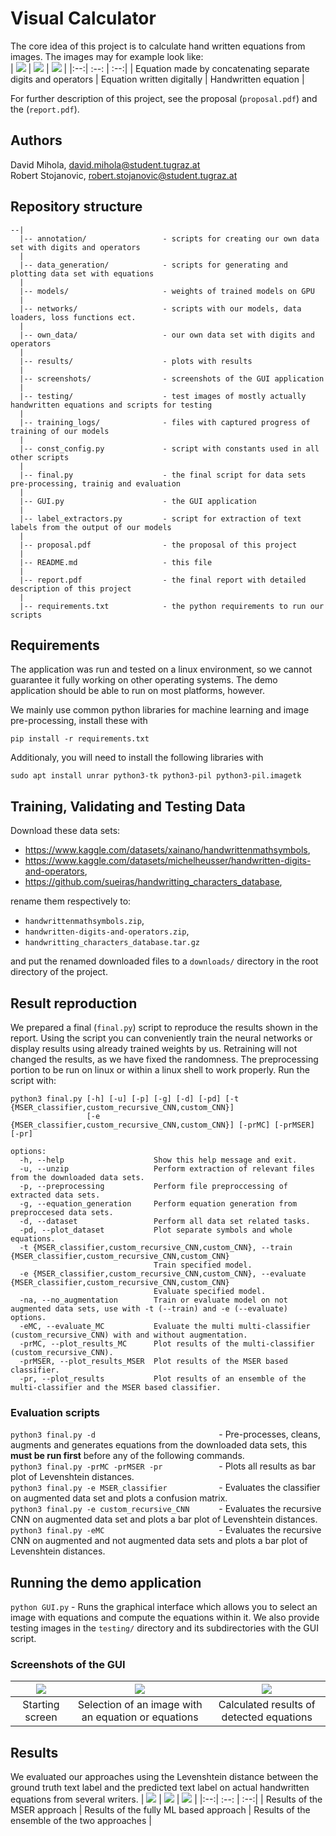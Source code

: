# Visual Calculator
The core idea of this project is to calculate hand written equations from images. The images may for example look like:  
| ![](testing/proposal_images/eq_concat.png) | ![](testing/proposal_images/eq_computer_gen.png) | ![](testing/proposal_images/eq_handwritten.png) |
|:--:| :--: | :--:|
| Equation made by concatenating separate digits and operators | Equation written digitally | Handwritten equation |

For further description of this project, see the proposal (``proposal.pdf``) and the (``report.pdf``).

## Authors
David Mihola, david.mihola@student.tugraz.at  
Robert Stojanovic, robert.stojanovic@student.tugraz.at  

## Repository structure
```
--|
  |-- annotation/                 - scripts for creating our own data set with digits and operators
  |
  |-- data_generation/            - scripts for generating and plotting data set with equations
  |
  |-- models/                     - weights of trained models on GPU
  |
  |-- networks/                   - scripts with our models, data loaders, loss functions ect.
  |
  |-- own_data/                   - our own data set with digits and operators
  |
  |-- results/                    - plots with results
  |
  |-- screenshots/                - screenshots of the GUI application
  |
  |-- testing/                    - test images of mostly actually handwritten equations and scripts for testing
  |
  |-- training_logs/              - files with captured progress of training of our models
  |
  |-- const_config.py             - script with constants used in all other scripts
  |
  |-- final.py                    - the final script for data sets pre-processing, trainig and evaluation
  |
  |-- GUI.py                      - the GUI application
  |
  |-- label_extractors.py         - script for extraction of text labels from the output of our models
  |
  |-- proposal.pdf                - the proposal of this project
  |
  |-- README.md                   - this file
  |
  |-- report.pdf                  - the final report with detailed description of this project
  |
  |-- requirements.txt            - the python requirements to run our scripts 
```

## Requirements
The application was run and tested on a linux environment, so we cannot guarantee it fully working on other operating systems. The demo application should be able to run on most platforms, however.

We mainly use common python libraries for machine learning and image pre-processing, install these with
```
pip install -r requirements.txt
```
Additionaly, you will need to install the following libraries with
```
sudo apt install unrar python3-tk python3-pil python3-pil.imagetk 
```

## Training, Validating and Testing Data
Download these data sets:
* https://www.kaggle.com/datasets/xainano/handwrittenmathsymbols,
* https://www.kaggle.com/datasets/michelheusser/handwritten-digits-and-operators,
* https://github.com/sueiras/handwritting_characters_database,

rename them respectively to:
* ``handwrittenmathsymbols.zip``,
* ``handwritten-digits-and-operators.zip``,
* ``handwritting_characters_database.tar.gz``

and put the renamed downloaded files to a ``downloads/`` directory in the root directory of the project.

## Result reproduction
We prepared a final (``final.py``) script to reproduce the results shown in the report. Using the script you can conveniently train the neural networks or display results using already trained weights by us. Retraining will not changed the results, as we have fixed the randomness. 
The preprocessing portion to be run on linux or within a linux shell to work properly. Run the script with:
```
python3 final.py [-h] [-u] [-p] [-g] [-d] [-pd] [-t {MSER_classifier,custom_recursive_CNN,custom_CNN}]
                 [-e {MSER_classifier,custom_recursive_CNN,custom_CNN}] [-prMC] [-prMSER] [-pr]

options:
  -h, --help                    Show this help message and exit.
  -u, --unzip                   Perform extraction of relevant files from the downloaded data sets.
  -p, --preprocessing           Perform file preproccessing of extracted data sets.
  -g, --equation_generation     Perform equation generation from preproccesed data sets.
  -d, --dataset                 Perform all data set related tasks.
  -pd, --plot_dataset           Plot separate symbols and whole equations.
  -t {MSER_classifier,custom_recursive_CNN,custom_CNN}, --train {MSER_classifier,custom_recursive_CNN,custom_CNN}
                                Train specified model.
  -e {MSER_classifier,custom_recursive_CNN,custom_CNN}, --evaluate {MSER_classifier,custom_recursive_CNN,custom_CNN}
                                Evaluate specified model.
  -na, --no_augmentation        Train or evaluate model on not augmented data sets, use with -t (--train) and -e (--evaluate) options.
  -eMC, --evaluate_MC           Evaluate the multi multi-classifier (custom_recursive_CNN) with and without augmentation.
  -prMC, --plot_results_MC      Plot results of the multi-classifier (custom_recursive_CNN).
  -prMSER, --plot_results_MSER  Plot results of the MSER based classifier.
  -pr, --plot_results           Plot results of an ensemble of the multi-classifier and the MSER based classifier.
```

### Evaluation scripts
``python3 final.py -d                           `` - Pre-processes, cleans, augments and generates equations from the downloaded data sets, this **must be run first** before any of the following commands.   
``python3 final.py -prMC -prMSER -pr            `` - Plots all results as bar plot of Levenshtein distances.  
``python3 final.py -e MSER_classifier           `` - Evaluates the classifier on augmented data set and plots a confusion matrix.  
``python3 final.py -e custom_recursive_CNN      `` - Evaluates the recursive CNN on augmented data set and plots a bar plot of Levenshtein distances.  
``python3 final.py -eMC                         `` - Evaluates the recursive CNN on augmented and not augmented data sets and plots a bar plot of Levenshtein distances.  

## Running the demo application
``python GUI.py`` - Runs the graphical interface which allows you to select an image with equations and compute the equations within it. 
We also provide testing images in the ``testing/`` directory and its subdirectories with the GUI script.


### Screenshots of the GUI
| ![](screenshots/GUI_start.png) | ![](screenshots/GUI_select_file.png) | ![](screenshots/GUI_results.png) |
|:--:| :--: | :--:|
| Starting screen | Selection of an image with an equation or equations | Calculated results of detected equations |

## Results
We evaluated our approaches using the Levenshtein distance between the ground truth text label and the predicted text label on actual handwritten equations from several writers.
| ![](results/MSER_results.png) | ![](results/multi_classifier_results.png) | ![](results/ensemble_results.png) |
|:--:| :--: | :--:|
| Results of the MSER approach | Results of the fully ML based approach | Results of the ensemble of the two approaches |